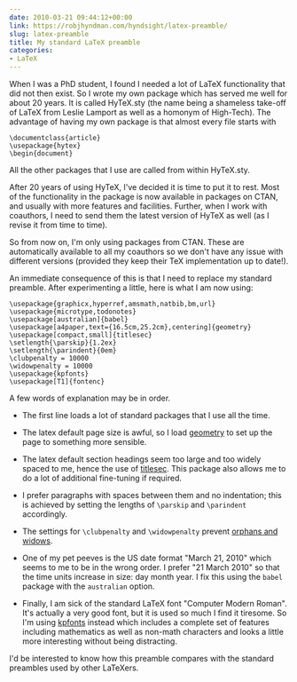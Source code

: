 ```yaml
---
date: 2010-03-21 09:44:12+00:00
link: https://robjhyndman.com/hyndsight/latex-preamble/
slug: latex-preamble
title: My standard LaTeX preamble
categories:
- LaTeX
---
```


When I was a PhD student, I found I needed a lot of LaTeX functionality that did not then exist. So I wrote my own package which has served me well for about 20 years. It is called HyTeX.sty (the name being a shameless take-off of LaTeX from Leslie Lamport as well as a homonym of High-Tech). The advantage of having my own package is that almost every file starts with

    \documentclass{article}
    \usepackage{hytex}
    \begin{document}

All the other packages that I use are called from within HyTeX.sty.

After 20 years of using HyTeX, I've decided it is time to put it to rest. Most of the functionality in the package is now available in packages on CTAN, and usually with more features and facilities. Further, when I work with coauthors, I need to send them the latest version of HyTeX as well (as I revise it from time to time).

So from now on, I'm only using packages from CTAN. These are automatically available to all my coauthors so we don't have any issue with different versions (provided they keep their TeX implementation up to date!).

An immediate consequence of this is that I need to replace my standard preamble. After experimenting a little, here is what I am now using:

    \usepackage{graphicx,hyperref,amsmath,natbib,bm,url}
    \usepackage{microtype,todonotes}
    \usepackage[australian]{babel}
    \usepackage[a4paper,text={16.5cm,25.2cm},centering]{geometry}
    \usepackage[compact,small]{titlesec}
    \setlength{\parskip}{1.2ex}
    \setlength{\parindent}{0em}
    \clubpenalty = 10000
    \widowpenalty = 10000
    \usepackage{kpfonts}
    \usepackage[T1]{fontenc}

A few words of explanation may be in order.


  * The first line loads a lot of standard packages that I use all the time.

  * The latex default page size is awful, so I load [geometry](http://mirror.ctan.org/macros/latex/contrib/geometry/geometry.pdf) to set up the page to something more sensible.

  * The latex default section headings seem too large and too widely spaced to me, hence the use of [titlesec](http://ctan.org/tex-archive/macros/latex/contrib/titlesec/titlesec.pdf). This package also allows me to do a lot of additional fine-tuning if required.

  * I prefer paragraphs with spaces between them and no indentation; this is achieved by setting the lengths of `\parskip` and `\parindent` accordingly.

  * The settings for `\clubpenalty` and `\widowpenalty` prevent [orphans and widows](http://en.wikipedia.org/wiki/Widows_and_orphans).

  * One of my pet peeves is the US date format "March 21, 2010" which seems to me to be in the wrong order. I prefer "21 March 2010" so that the time units increase in size: day month year. I fix this using the `babel` package with the `australian` option.

  * Finally, I am sick of the standard LaTeX font "Computer Modern Roman". It's actually a very good font, but it is used so much I find it tiresome. So I'm using [kpfonts](http://www.ctan.org/tex-archive/fonts/kpfonts/doc/kpfonts.pdf) instead which includes a complete set of features including mathematics as well as non-math characters and looks a little more interesting without being distracting.

I'd be interested to know how this preamble compares with the standard preambles used by other LaTeXers.
